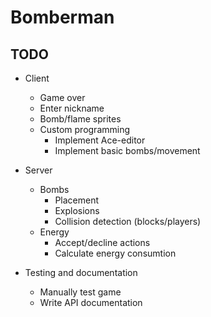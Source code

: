 # Bomberman

## TODO

- Client
  - Game over 
  - Enter nickname
  - Bomb/flame sprites
  - Custom programming
    - Implement Ace-editor
    - Implement basic bombs/movement

- Server
  - Bombs
    - Placement
    - Explosions
    - Collision detection (blocks/players)
  - Energy
    - Accept/decline actions  
    - Calculate energy consumtion

- Testing and documentation
  - Manually test game   
  - Write API documentation
